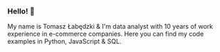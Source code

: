 ### Hello! 👋

My name is Tomasz Łabędzki & I'm data analyst with 10 years of work experience in e-commerce companies.
Here you can find my code examples in Python, JavaScript & SQL.
